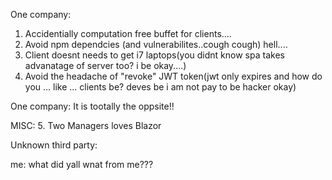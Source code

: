 One company:

1. Accidentially computation free buffet for clients....
2. Avoid npm dependcies (and vulnerabilites..cough cough) hell....
3. Client doesnt needs to get i7 laptops(you didnt know spa takes advanatage of server too? i be okay....)
4. Avoid the headache of "revoke" JWT token(jwt only expires and how do you ... like ... clients be? deves be i am not pay to be hacker okay)

One company:
It is tootally the oppsite!!

MISC:
5. Two Managers loves Blazor

Unknown third party: 

me: what did yall wnat from me???
